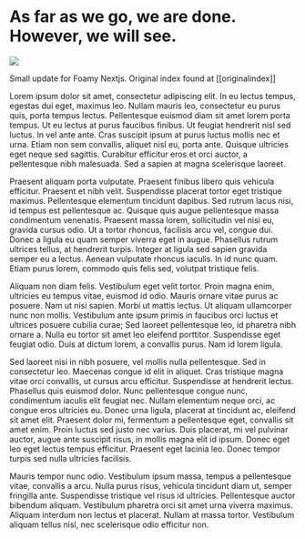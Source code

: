 # As far as we go, we are done. However, we will see.

![](/images/dino.webp?1200x745)

Small update for Foamy Nextjs. Original index found at [[originalindex]]

Lorem ipsum dolor sit amet, consectetur adipiscing elit. In eu lectus tempus, egestas dui eget, maximus leo. Nullam mauris leo, consectetur eu purus quis, porta tempus lectus. Pellentesque euismod diam sit amet lorem porta tempus. Ut eu lectus at purus faucibus finibus. Ut feugiat hendrerit nisl sed luctus. In vel ante ante. Cras suscipit ipsum at purus luctus mollis nec et urna. Etiam non sem convallis, aliquet nisl eu, porta ante. Quisque ultricies eget neque sed sagittis. Curabitur efficitur eros et orci auctor, a pellentesque nibh malesuada. Sed a sapien at magna scelerisque laoreet.

Praesent aliquam porta vulputate. Praesent finibus libero quis vehicula efficitur. Praesent et nibh velit. Suspendisse placerat tortor eget tristique maximus. Pellentesque elementum tincidunt dapibus. Sed rutrum lacus nisi, id tempus est pellentesque ac. Quisque quis augue pellentesque massa condimentum venenatis. Praesent massa lorem, sollicitudin vel nisi eu, gravida cursus odio. Ut a tortor rhoncus, facilisis arcu vel, congue dui. Donec a ligula eu quam semper viverra eget in augue. Phasellus rutrum ultrices tellus, at hendrerit turpis. Integer at ligula sed sapien gravida semper eu a lectus. Aenean vulputate rhoncus iaculis. In id nunc quam. Etiam purus lorem, commodo quis felis sed, volutpat tristique felis.

Aliquam non diam felis. Vestibulum eget velit tortor. Proin magna enim, ultricies eu tempus vitae, euismod id odio. Mauris ornare vitae purus ac posuere. Nam ut nisi sapien. Morbi ut mattis lectus. Ut aliquam ullamcorper nunc non mollis. Vestibulum ante ipsum primis in faucibus orci luctus et ultrices posuere cubilia curae; Sed laoreet pellentesque leo, id pharetra nibh ornare a. Nulla eu tortor sit amet leo eleifend porttitor. Suspendisse eget feugiat odio. Duis at dictum lorem, a convallis purus. Nam id lorem ligula.

Sed laoreet nisi in nibh posuere, vel mollis nulla pellentesque. Sed in consectetur leo. Maecenas congue id elit in aliquet. Cras tristique magna vitae orci convallis, ut cursus arcu efficitur. Suspendisse at hendrerit lectus. Phasellus quis euismod dolor. Nunc pellentesque congue nunc, condimentum iaculis elit feugiat nec. Nullam elementum neque orci, ac congue eros ultricies eu. Donec urna ligula, placerat at tincidunt ac, eleifend sit amet elit. Praesent dolor mi, fermentum a pellentesque eget, convallis sit amet enim. Proin luctus sed justo nec varius. Duis placerat, mi vel pulvinar auctor, augue ante suscipit risus, in mollis magna elit id ipsum. Donec eget leo eget lectus tempus efficitur. Praesent eget lacinia leo. Donec tempor turpis sed nulla ultricies facilisis.

Mauris tempor nunc odio. Vestibulum ipsum massa, tempus a pellentesque vitae, convallis a arcu. Nulla purus risus, vehicula tincidunt diam ut, semper fringilla ante. Suspendisse tristique vel risus id ultricies. Pellentesque auctor bibendum aliquam. Vestibulum pharetra orci sit amet urna viverra maximus. Aliquam interdum non lectus et placerat. Nullam at massa tortor. Vestibulum aliquam tellus nisl, nec scelerisque odio efficitur non.


